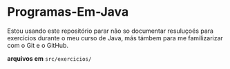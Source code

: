 # Programas-Em-Java

Estou usando este repositório parar não so documentar resuluçoés para exercícios durante o meu curso de Java, más támbem para me familizarizar com o Git e o GitHub. 


**arquivos em** `src/exercicios/`
